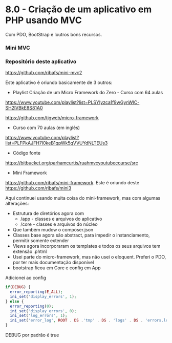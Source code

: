 # 8.0 - Criação de um aplicativo em PHP usando MVC

Com PDO, BootStrap e loutros bons recursos.

### Mini MVC

### Repositório deste aplicativo

https://github.com/ribafs/mini-mvc2

Este aplicativo é oriundo basicamente de 3 outros:

- Playlist Criação de um Micro Framework do Zero - Curso com 64 aulas

https://www.youtube.com/playlist?list=PLSYIyzca1f9wGynWlC-SH2lVBkE8S81A0

https://github.com/tjgweb/micro-framework

- Curso com 70 aulas (em inglês)

https://www.youtube.com/playlist?list=PLFPkAJFH7I0keB1qpWk5qVVUYdNLTEUs3

- Código fonte

https://bitbucket.org/parhamcurtis/ruahmvcyoutubecourse/src

- Mini Framework

https://github.com/ribafs/mini-framework. Este é oriundo deste https://github.com/ribafs/mini3

Aqui continuei usando muita coisa do mini-framework, mas com algumas alterações:

- Estrutura de diretórios agora com
    - /app - classes e arquivos do aplicativo
    - /core - classes e arquivos do núcleo
- Que também mudow o composer.json
- Classes base agora são abstract, para impedir o instanciamento, permitir somente extender
- Views agora incorporaram os templates e todos os seus arquivos tem extensão .phtml
- Usei parte do micro-framework, mas não usei o eloquent. Preferi o PDO, por ter mais documentação disponível
- bootstrap ficou em Core e config em App

Adicionei ao config

```php
if(DEBUG) {
  error_reporting(E_ALL);
  ini_set('display_errors', 1);
} else {
  error_reporting(0);
  ini_set('display_errors', 0);
  ini_set('log_errors', 1);
  ini_set('error_log', ROOT . DS .'tmp' . DS . 'logs' . DS . 'errors.log');
}
```
DEBUG por padrão é true

